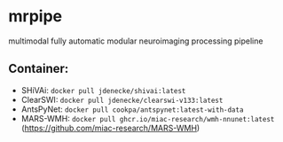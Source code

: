 # mrpipe
multimodal fully automatic modular neuroimaging processing pipeline 



## Container:

 - SHiVAi: `docker pull jdenecke/shivai:latest`
 - ClearSWI: `docker pull jdenecke/clearswi-v133:latest`
 - AntsPyNet: `docker pull cookpa/antspynet:latest-with-data`
 - MARS-WMH: `docker pull ghcr.io/miac-research/wmh-nnunet:latest` (https://github.com/miac-research/MARS-WMH)
